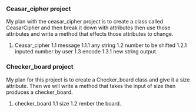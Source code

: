 ### Ceasar_cipher project

My plan with the ceasar_cipher project is to create a class called CeasarCipher and then break it down with attributes then use those attributes and write a method that effects those attributes to change.

1. Ceasar_cipher
1.1 message
1.1.1 any string
1.2 number to be shifted
1.2.1 inputed number by user
1.3 encode
1.3.1 new string output.

### Checker_board project

My plan for this project is to create a Checker_board class and give it a size attribute. Then we will write a method that takes the input of size then produces a checker_board.

1. checker_board
1.1 size
1.2 renber the board. 
